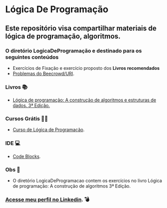 # Lógica De Programação
## Este repositório visa compartilhar materiais de lógica de programação, algoritmos.
 
### O diretório LogicaDeProgramação e destinado para os seguintes conteúdos 
* Exercícios de Fixação e exercício proposto dos **Livros recomendados**
* [Problemas do Beecrowd/URI](https://www.beecrowd.com.br/judge/en/profile/697186).


### Livros 📚
* [Lógica de programação: A construção de algoritmos e estruturas de dados. 3ª Edição.
](https://www.amazon.com.br/L%C3%B3gica-programa%C3%A7%C3%A3o-constru%C3%A7%C3%A3o-algoritmos-estruturas/dp/8576050242/ref=asc_df_8576050242/?tag=googleshopp00-20&linkCode=df0&hvadid=379816198799&hvpos=&hvnetw=g&hvrand=18341974620706684893&hvpone=&hvptwo=&hvqmt=&hvdev=c&hvdvcmdl=&hvlocint=&hvlocphy=9100960&hvtargid=pla-811917896295&psc=1)

### Cursos Grátis 👨‍🏫
* [Curso de Lógica de Programação](https://www.youtube.com/playlist?list=PLHz_AreHm4dmSj0MHol_aoNYCSGFqvfXV).

###  IDE 💻
* [Code Blocks](https://www.codeblocks.org/downloads/).

###  Obs 🚩
* O diretório LogicaDeProgramacao contem os exercícios no livro Lógica de programação: A construção de algoritmos 3ª Edição.

### [Acesse meu perfil no Linkedin](https://www.linkedin.com/in/wallace-petrik-45b9471b4/). 💣
